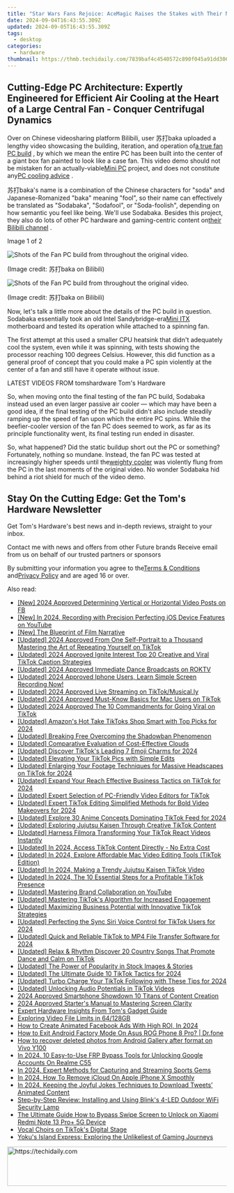 ```yaml
---
title: "Star Wars Fans Rejoice: AceMagic Raises the Stakes with Their New Mini Gaming Computer Shaped Like an X-Wing"
date: 2024-09-04T16:43:55.309Z
updated: 2024-09-05T16:43:55.309Z
tags:
  - desktop
categories:
  - hardware
thumbnail: https://thmb.techidaily.com/7839baf4c4540572c890f045a91dd3063abe0e7730f720ac972d7ab64101094f.jpg
---
```


## Cutting-Edge PC Architecture: Expertly Engineered for Efficient Air Cooling at the Heart of a Large Central Fan - Conquer Centrifugal Dynamics

Over on Chinese videosharing platform Bilibili, user 苏打baka uploaded a lengthy video showcasing the building, iteration, and operation of[a true fan PC build](https://www.bilibili.com/video/BV1JE421A713/) , by which we mean the entire PC has been built into the center of a giant box fan painted to look like a case fan. This video demo should not be mistaken for an actually-viable[Mini PC](https://www.tomshardware.com/tag/mini-pc) project, and does not constitute any[PC cooling advice](https://www.tomshardware.com/how-to/set-up-pc-case-fans-for-airflow-and-performance) .

 苏打baka's name is a combination of the Chinese characters for "soda" and Japanese-Romanized "baka" meaning "fool", so their name can effectively be translated as "Sodabaka", "Sodafool", or "Soda-foolish", depending on how semantic you feel like being. We'll use Sodabaka. Besides this project, they also do lots of other PC hardware and gaming-centric content on[their Bilibili channel](https://space.bilibili.com/691415738) .

 Image 1 of 2

![Shots of the Fan PC build from throughout the original video.](https://vanilla.futurecdn.net/cyclingnews/media/img/missing-image.svg)

 (Image credit: 苏打baka on Bilibili)

![Shots of the Fan PC build from throughout the original video.](https://vanilla.futurecdn.net/cyclingnews/media/img/missing-image.svg)

 (Image credit: 苏打baka on Bilibili)

 Now, let's talk a little more about the details of the PC build in question. Sodabaka essentially took an old Intel Sandybridge-era[Mini ITX](https://www.tomshardware.com/best-picks/best-mini-itx-pc-cases) motherboard and tested its operation while attached to a spinning fan.

 The first attempt at this used a smaller CPU heatsink that didn't adequately cool the system, even while it was spinning, with tests showing the processor reaching 100 degrees Celsius. However, this did function as a general proof of concept that you could make a PC spin violently at the center of a fan and still have it operate without issue.

 LATEST VIDEOS FROM tomshardware Tom's Hardware

 So, when moving onto the final testing of the fan PC build, Sodabaka instead used an even larger passive air cooler — which may have been a good idea, if the final testing of the PC build didn't also include steadily ramping up the speed of fan upon which the entire PC spins. While the beefier-cooler version of the fan PC does seemed to work, as far as its principle functionality went, its final testing run ended in disaster.

 So, what happened? Did the static buildup short out the PC or something? Fortunately, nothing so mundane. Instead, the fan PC was tested at increasingly higher speeds until the[weighty cooler](https://www.tomshardware.com/news/noctua-fanless-cooler-enters-production) was violently flung from the PC in the last moments of the original video. No wonder Sodabaka hid behind a riot shield for much of the video demo.

## Stay On the Cutting Edge: Get the Tom's Hardware Newsletter

 Get Tom's Hardware's best news and in-depth reviews, straight to your inbox.

 Contact me with news and offers from other Future brands  Receive email from us on behalf of our trusted partners or sponsors

 By submitting your information you agree to the[Terms & Conditions](https://futureplc.com/terms-conditions/) and[Privacy Policy](https://futureplc.com/privacy-policy/) and are aged 16 or over.


<ins class="adsbygoogle"
     style="display:block"
     data-ad-format="autorelaxed"
     data-ad-client="ca-pub-7571918770474297"
     data-ad-slot="1223367746"></ins>



<ins class="adsbygoogle"
     style="display:block"
     data-ad-client="ca-pub-7571918770474297"
     data-ad-slot="8358498916"
     data-ad-format="auto"
     data-full-width-responsive="true"></ins>

<span class="atpl-alsoreadstyle">Also read:</span>
<div><ul>
<li><a href="https://facebook-videos.techidaily.com/new-2024-approved-determining-vertical-or-horizontal-video-posts-on-fb/"><u>[New] 2024 Approved  Determining Vertical or Horizontal Video Posts on FB</u></a></li>
<li><a href="https://youtube-web.techidaily.com/n-2024-recording-with-precision-perfecting-ios-device-features-on-youtube/"><u>[New] In 2024, Recording with Precision  Perfecting iOS Device Features on YouTube</u></a></li>
<li><a href="https://some-skills.techidaily.com/new-the-blueprint-of-film-narrative/"><u>[New] The Blueprint of Film Narrative</u></a></li>
<li><a href="https://tiktok-video-recordings.techidaily.com/updated-2024-approved-from-one-self-portrait-to-a-thousand-mastering-the-art-of-repeating-yourself-on-tiktok/"><u>[Updated] 2024 Approved  From One Self-Portrait to a Thousand  Mastering the Art of Repeating Yourself on TikTok</u></a></li>
<li><a href="https://tiktok-video-recordings.techidaily.com/updated-2024-approved-ignite-interest-top-20-creative-and-viral-tiktok-caption-strategies/"><u>[Updated] 2024 Approved  Ignite Interest  Top 20 Creative and Viral TikTok Caption Strategies</u></a></li>
<li><a href="https://tiktok-video-recordings.techidaily.com/updated-2024-approved-immediate-dance-broadcasts-on-roktv/"><u>[Updated] 2024 Approved  Immediate Dance Broadcasts on ROKTV</u></a></li>
<li><a href="https://desktop-recording.techidaily.com/1716068918322-updated-2024-approved-iphone-users-learn-simple-screen-recording-now/"><u>[Updated] 2024 Approved  Iphone Users, Learn Simple Screen Recording Now!</u></a></li>
<li><a href="https://tiktok-video-recordings.techidaily.com/updated-2024-approved-live-streaming-on-tiktokmusically/"><u>[Updated] 2024 Approved  Live Streaming on TikTok/Musical.ly</u></a></li>
<li><a href="https://tiktok-video-recordings.techidaily.com/updated-2024-approved-must-know-basics-for-mac-users-on-tiktok/"><u>[Updated] 2024 Approved  Must-Know Basics for Mac Users on TikTok</u></a></li>
<li><a href="https://tiktok-video-recordings.techidaily.com/updated-2024-approved-the-10-commandments-for-going-viral-on-tiktok/"><u>[Updated] 2024 Approved  The 10 Commandments for Going Viral on TikTok</u></a></li>
<li><a href="https://tiktok-video-recordings.techidaily.com/updated-amazons-hot-take-tiktoks-shop-smart-with-top-picks-for-2024/"><u>[Updated] Amazon's Hot Take TikToks  Shop Smart with Top Picks for 2024</u></a></li>
<li><a href="https://tiktok-video-recordings.techidaily.com/updated-breaking-free-overcoming-the-shadowban-phenomenon/"><u>[Updated] Breaking Free  Overcoming the Shadowban Phenomenon</u></a></li>
<li><a href="https://extra-hints.techidaily.com/updated-comparative-evaluation-of-cost-effective-clouds/"><u>[Updated] Comparative Evaluation of Cost-Effective Clouds</u></a></li>
<li><a href="https://tiktok-video-recordings.techidaily.com/updated-discover-tiktoks-leading-7-emoji-charms-for-2024/"><u>[Updated] Discover TikTok's Leading 7 Emoji Charms for 2024</u></a></li>
<li><a href="https://tiktok-video-recordings.techidaily.com/updated-elevating-your-tiktok-pics-with-simple-edits/"><u>[Updated] Elevating Your TikTok Pics with Simple Edits</u></a></li>
<li><a href="https://tiktok-video-recordings.techidaily.com/updated-enlarging-your-footage-techniques-for-massive-headscapes-on-tiktok-for-2024/"><u>[Updated] Enlarging Your Footage  Techniques for Massive Headscapes on TikTok for 2024</u></a></li>
<li><a href="https://tiktok-video-recordings.techidaily.com/updated-expand-your-reach-effective-business-tactics-on-tiktok-for-2024/"><u>[Updated] Expand Your Reach  Effective Business Tactics on TikTok for 2024</u></a></li>
<li><a href="https://tiktok-video-recordings.techidaily.com/updated-expert-selection-of-pc-friendly-video-editors-for-tiktok/"><u>[Updated] Expert Selection of PC-Friendly Video Editors for TikTok</u></a></li>
<li><a href="https://tiktok-video-recordings.techidaily.com/updated-expert-tiktok-editing-simplified-methods-for-bold-video-makeovers-for-2024/"><u>[Updated] Expert TikTok Editing  Simplified Methods for Bold Video Makeovers for 2024</u></a></li>
<li><a href="https://tiktok-video-recordings.techidaily.com/updated-explore-30-anime-concepts-dominating-tiktok-feed-for-2024/"><u>[Updated] Explore 30 Anime Concepts Dominating TikTok Feed for 2024</u></a></li>
<li><a href="https://tiktok-video-recordings.techidaily.com/updated-exploring-jujutsu-kaisen-through-creative-tiktok-content/"><u>[Updated] Exploring Jujutsu Kaisen Through Creative TikTok Content</u></a></li>
<li><a href="https://tiktok-video-recordings.techidaily.com/updated-harness-filmora-transforming-your-tiktok-react-videos-instantly/"><u>[Updated] Harness Filmora  Transforming Your TikTok React Videos Instantly</u></a></li>
<li><a href="https://tiktok-video-recordings.techidaily.com/updated-in-2024-access-tiktok-content-directly-no-extra-cost/"><u>[Updated] In 2024, Access TikTok Content Directly - No Extra Cost</u></a></li>
<li><a href="https://tiktok-video-recordings.techidaily.com/updated-in-2024-explore-affordable-mac-video-editing-tools-tiktok-edition/"><u>[Updated] In 2024, Explore Affordable Mac Video Editing Tools (TikTok Edition)</u></a></li>
<li><a href="https://tiktok-video-recordings.techidaily.com/updated-in-2024-making-a-trendy-jujutsu-kaisen-tiktok-video/"><u>[Updated] In 2024, Making a Trendy Jujutsu Kaisen TikTok Video</u></a></li>
<li><a href="https://tiktok-video-recordings.techidaily.com/updated-in-2024-the-10-essential-steps-for-a-profitable-tiktok-presence/"><u>[Updated] In 2024, The 10 Essential Steps for a Profitable TikTok Presence</u></a></li>
<li><a href="https://extra-approaches.techidaily.com/updated-mastering-brand-collaboration-on-youtube/"><u>[Updated] Mastering Brand Collaboration on YouTube</u></a></li>
<li><a href="https://tiktok-video-recordings.techidaily.com/updated-mastering-tiktoks-algorithm-for-increased-engagement/"><u>[Updated] Mastering TikTok's Algorithm for Increased Engagement</u></a></li>
<li><a href="https://tiktok-video-recordings.techidaily.com/updated-maximizing-business-potential-with-innovative-tiktok-strategies/"><u>[Updated] Maximizing Business Potential with Innovative TikTok Strategies</u></a></li>
<li><a href="https://tiktok-video-recordings.techidaily.com/updated-perfecting-the-sync-siri-voice-control-for-tiktok-users-for-2024/"><u>[Updated] Perfecting the Sync  Siri Voice Control for TikTok Users for 2024</u></a></li>
<li><a href="https://tiktok-video-recordings.techidaily.com/updated-quick-and-reliable-tiktok-to-mp4-file-transfer-software-for-2024/"><u>[Updated] Quick and Reliable TikTok to MP4 File Transfer Software for 2024</u></a></li>
<li><a href="https://tiktok-video-recordings.techidaily.com/updated-relax-and-rhythm-discover-20-country-songs-that-promote-dance-and-calm-on-tiktok/"><u>[Updated] Relax & Rhythm  Discover 20 Country Songs That Promote Dance and Calm on TikTok</u></a></li>
<li><a href="https://some-skills.techidaily.com/updated-the-power-of-popularity-in-stock-images-and-stories/"><u>[Updated] The Power of Popularity in Stock Images & Stories</u></a></li>
<li><a href="https://tiktok-video-recordings.techidaily.com/updated-the-ultimate-guide-10-tiktok-tactics-for-2024/"><u>[Updated] The Ultimate Guide  10 TikTok Tactics for 2024</u></a></li>
<li><a href="https://tiktok-video-recordings.techidaily.com/updated-turbo-charge-your-tiktok-following-with-these-tips-for-2024/"><u>[Updated] Turbo Charge Your TikTok Following with These Tips for 2024</u></a></li>
<li><a href="https://tiktok-video-recordings.techidaily.com/updated-unlocking-audio-potentials-in-tiktok-videos/"><u>[Updated] Unlocking Audio Potentials in TikTok Videos</u></a></li>
<li><a href="https://extra-skills.techidaily.com/2024-approved-smartphone-showdown-10-titans-of-content-creation/"><u>2024 Approved  Smartphone Showdown  10 Titans of Content Creation</u></a></li>
<li><a href="https://extra-support.techidaily.com/2024-approved-starters-manual-to-mastering-screen-clarity/"><u>2024 Approved  Starter's Manual to Mastering Screen Clarity</u></a></li>
<li><a href="https://tiktok-video-recordings.techidaily.com/expert-hardware-insights-from-toms-gadget-guide/"><u>Expert Hardware Insights From Tom's Gadget Guide</u></a></li>
<li><a href="https://extra-resources.techidaily.com/exploring-video-file-limits-in-64128gb/"><u>Exploring Video File Limits in 64/128GB</u></a></li>
<li><a href="https://facebook-videos.techidaily.com/how-to-create-animated-facebook-ads-with-high-roi-in-2024/"><u>How to Create Animated Facebook Ads With High ROI, In 2024</u></a></li>
<li><a href="https://change-location.techidaily.com/how-to-exit-android-factory-mode-on-asus-rog-phone-8-pro-drfone-by-drfone-fix-android-problems-fix-android-problems/"><u>How to Exit Android Factory Mode On Asus ROG Phone 8 Pro? | Dr.fone</u></a></li>
<li><a href="https://blog-min.techidaily.com/how-to-recover-deleted-photos-from-android-gallery-after-format-on-vivo-y100-by-stellar-photo-recovery-android-mobile-photo-recover/"><u>How to recover deleted photos from Android Gallery after format on Vivo Y100</u></a></li>
<li><a href="https://easy-unlock-android.techidaily.com/in-2024-10-easy-to-use-frp-bypass-tools-for-unlocking-google-accounts-on-realme-c55-by-drfone-android/"><u>In 2024, 10 Easy-to-Use FRP Bypass Tools for Unlocking Google Accounts On Realme C55</u></a></li>
<li><a href="https://video-capture.techidaily.com/in-2024-expert-methods-for-capturing-and-streaming-sports-gems/"><u>In 2024, Expert Methods for Capturing and Streaming Sports Gems</u></a></li>
<li><a href="https://activate-lock.techidaily.com/in-2024-how-to-remove-icloud-on-apple-iphone-x-smoothly-by-drfone-ios/"><u>In 2024, How To Remove iCloud On Apple iPhone X Smoothly</u></a></li>
<li><a href="https://twitter-videos.techidaily.com/in-2024-keeping-the-joyful-jokes-techniques-to-download-tweets-animated-content/"><u>In 2024, Keeping the Joyful Jokes  Techniques to Download Tweets’ Animated Content</u></a></li>
<li><a href="https://tiktok-video-recordings.techidaily.com/step-by-step-review-installing-and-using-blinks-4-led-outdoor-wifi-security-lamp/"><u>Step-by-Step Review: Installing and Using Blink's 4-LED Outdoor WiFi Security Lamp</u></a></li>
<li><a href="https://unlock-android.techidaily.com/the-ultimate-guide-how-to-bypass-swipe-screen-to-unlock-on-xiaomi-redmi-note-13-proplus-5g-device-by-drfone-android/"><u>The Ultimate Guide How to Bypass Swipe Screen to Unlock on Xiaomi Redmi Note 13 Pro+ 5G Device</u></a></li>
<li><a href="https://tiktok-video-recordings.techidaily.com/vocal-choirs-on-tiktoks-digital-stage/"><u>Vocal Choirs on TikTok's Digital Stage</u></a></li>
<li><a href="https://tiktok-video-recordings.techidaily.com/yokus-island-express-exploring-the-unlikeliest-of-gaming-journeys/"><u>Yoku's Island Express: Exploring the Unlikeliest of Gaming Journeys</u></a></li>
</ul></div>

<!-- affiliate ads begin -->
<a href="https://aligracehair.sjv.io/c/5597632/1915810/19272" target="_top" id="1915810">
  <img src="//a.impactradius-go.com/display-ad/19272-1915810" border="0" alt="https://techidaily.com" width="728" height="90"/>
</a>
<img height="0" width="0" src="https://aligracehair.sjv.io/i/5597632/1915810/19272" style="position:absolute;visibility:hidden;" border="0" />
<!-- affiliate ads end -->